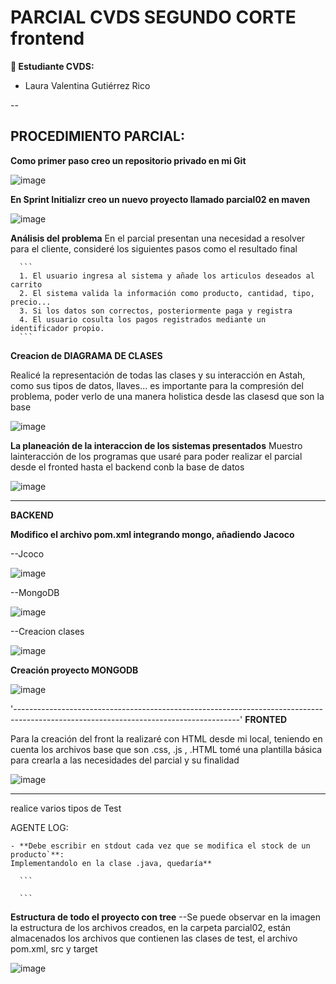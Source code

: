 # PARCIAL CVDS SEGUNDO CORTE frontend

**👥 Estudiante CVDS:**
- Laura Valentina Gutiérrez Rico

--

## PROCEDIMIENTO PARCIAL:

**Como primer paso creo un repositorio privado en mi Git**

![image](https://github.com/user-attachments/assets/560c30af-93dc-4e3b-9d5b-3bc579ce8371)

**En Sprint Initializr creo un nuevo proyecto llamado parcial02 en maven**

![image](https://github.com/user-attachments/assets/13fa2a02-e758-402d-8d74-8bfe93b88b92)


**Análisis del problema**
  En el parcial presentan una necesidad a resolver para el cliente, consideré los siguientes pasos como el resultado final

      ```
      1. El usuario ingresa al sistema y añade los articulos deseados al carrito
      2. El sistema valida la información como producto, cantidad, tipo, precio...
      3. Si los datos son correctos, posteriormente paga y registra
      4. El usuario cosulta los pagos registrados mediante un identificador propio. 
      ```

    
**Creacion de DIAGRAMA DE CLASES**

Realicé la representación de todas las clases y su interacción en Astah, como sus tipos de datos, llaves... es importante para la compresión del problema, poder verlo de una manera holistica desde las clasesd que son la base

![image](https://github.com/user-attachments/assets/3761c907-2a24-4273-995e-a5a4b8384302)



**La planeación de la interaccion de los sistemas presentados**
Muestro lainteracción de los programas que usaré para poder realizar el parcial desde el fronted hasta el backend conb la base de datos

![image](https://github.com/user-attachments/assets/e5502bb2-5cc1-4a00-963d-17e05551eaf7)





--------------------------------------------------------------------------------------------------------------------------------------
**BACKEND**


**Modifico el archivo pom.xml integrando mongo, añadiendo Jacoco**

  --Jcoco


![image](https://github.com/user-attachments/assets/0978c850-a5c5-427e-8c48-ea53beb4fc76)


  --MongoDB

  
![image](https://github.com/user-attachments/assets/b8e5092e-53ac-411d-8aae-c1cd5c08ef28)



  --Creacion clases



![image](https://github.com/user-attachments/assets/590ffeaa-f493-456b-bd0e-752aecd87ca0)








**Creación proyecto MONGODB**

![image](https://github.com/user-attachments/assets/2512f93e-e504-43fd-a78a-cc8598931819)




'--------------------------------------------------------------------------------------------------------------------------------------'
**FRONTED**

Para la creación del front la realizaré con HTML desde mi local, teniendo en cuenta los archivos base que son .css, .js , .HTML tomé una plantilla básica para crearla a las necesidades del parcial y su finalidad


![image](https://github.com/user-attachments/assets/9e08e7e3-8fdf-4836-a721-b26de769b553)







**  **

   realice varios tipos de Test
  
  
  
  
  AGENTE LOG:
  
    - **Debe escribir en stdout cada vez que se modifica el stock de un producto`**:
    Implementandolo en la clase .java, quedaría**

      ```
      
      ```



**Estructura de todo el proyecto con tree**
--Se puede observar en la imagen la estructura de los archivos creados, en la carpeta parcial02, están almacenados los archivos que contienen las clases de test, el archivo pom.xml, src y target

![image](https://github.com/user-attachments/assets/bab77537-c998-4efa-abd5-5461c68af5f3)

